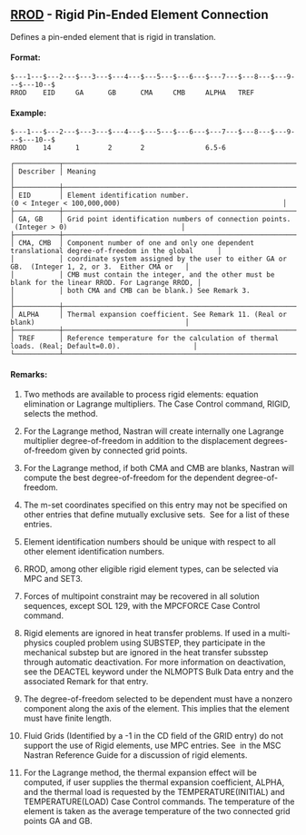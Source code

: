 ## [RROD](https://help.hexagonmi.com/bundle/MSC_Nastran_2022.4/page/Nastran_Combined_Book/qrg/bulkqrs/TOC.RROD.xhtml) - Rigid Pin-Ended Element Connection

Defines a pin-ended element that is rigid in translation.

#### Format:

```nastran
$---1---$---2---$---3---$---4---$---5---$---6---$---7---$---8---$---9---$---10--$
RROD    EID     GA      GB      CMA     CMB     ALPHA   TREF                    
```
#### Example:

```nastran
$---1---$---2---$---3---$---4---$---5---$---6---$---7---$---8---$---9---$---10--$
RROD    14      1       2       2               6.5-6                           
```
```text
┌───────────┬───────────────────────────────────────────────────────────────────────────────────────────────────┐
│ Describer │ Meaning                                                                                           │
├───────────┼───────────────────────────────────────────────────────────────────────────────────────────────────┤
│ EID       │ Element identification number. (0 < Integer < 100,000,000)                                        │
├───────────┼───────────────────────────────────────────────────────────────────────────────────────────────────┤
│ GA, GB    │ Grid point identification numbers of connection points.  (Integer > 0)                            │
├───────────┼───────────────────────────────────────────────────────────────────────────────────────────────────┤
│ CMA, CMB  │ Component number of one and only one dependent translational degree-of-freedom in the global      │
│           │ coordinate system assigned by the user to either GA or GB.  (Integer 1, 2, or 3.  Either CMA or   │
│           │ CMB must contain the integer, and the other must be blank for the linear RROD. For Lagrange RROD, │
│           │ both CMA and CMB can be blank.) See Remark 3.                                                     │
├───────────┼───────────────────────────────────────────────────────────────────────────────────────────────────┤
│ ALPHA     │ Thermal expansion coefficient. See Remark 11. (Real or blank)                                     │
├───────────┼───────────────────────────────────────────────────────────────────────────────────────────────────┤
│ TREF      │ Reference temperature for the calculation of thermal loads. (Real; Default=0.0).                  │
└───────────┴───────────────────────────────────────────────────────────────────────────────────────────────────┘
```
#### Remarks:

1. Two methods are available to process rigid elements: equation elimination or Lagrange multipliers. The Case Control command, RIGID, selects the method.

2. For the Lagrange method, Nastran will create internally one Lagrange multiplier degree-of-freedom in addition to the displacement degrees-of-freedom given by connected grid points.

3. For the Lagrange method, if both CMA and CMB are blanks, Nastran will compute the best degree-of-freedom for the dependent degree-of-freedom.

4. The m-set coordinates specified on this entry may not be specified on other entries that define mutually exclusive sets.  See   for a list of these entries.

5. Element identification numbers should be unique with respect to all other element identification numbers.

6. RROD, among other eligible rigid element types, can be selected via MPC and SET3.

7. Forces of multipoint constraint may be recovered in all solution sequences, except SOL 129, with the MPCFORCE Case Control command.

8. Rigid elements are ignored in heat transfer problems. If used in a multi-physics coupled problem using SUBSTEP, they participate in the mechanical substep but are ignored in the heat transfer subsstep through automatic deactivation. For more information on deactivation, see the DEACTEL keyword under the NLMOPTS Bulk Data entry and the associated Remark   for that entry.

9. The degree-of-freedom selected to be dependent must have a nonzero component along the axis of the element. This implies that the element must have finite length.

10. Fluid Grids (Identified by a -1 in the CD field of the GRID entry) do not support the use of Rigid elements, use MPC entries. See   in the  MSC Nastran Reference Guide  for a discussion of rigid elements.

11. For the Lagrange method, the thermal expansion effect will be computed, if user supplies the thermal expansion coefficient, ALPHA, and the thermal load is requested by the TEMPERATURE(INITIAL) and TEMPERATURE(LOAD) Case Control commands. The temperature of the element is taken as the average temperature of the two connected grid points GA and GB.

